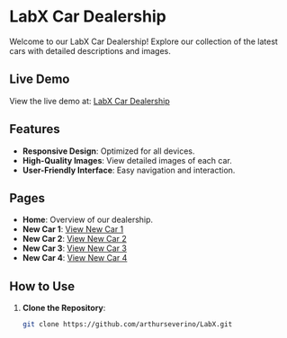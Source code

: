 # LabX Car Dealership

Welcome to our LabX Car Dealership! Explore our collection of the latest cars with detailed descriptions and images.

## Live Demo

View the live demo at: [LabX Car Dealership](https://arthurseverino.github.io/LabX/)

## Features

- **Responsive Design**: Optimized for all devices.
- **High-Quality Images**: View detailed images of each car.
- **User-Friendly Interface**: Easy navigation and interaction.

## Pages

- **Home**: Overview of our dealership.
- **New Car 1**: [View New Car 1](https://arthurseverino.github.io/LabX/n1_car.html)
- **New Car 2**: [View New Car 2](https://arthurseverino.github.io/LabX/n2_car.html)
- **New Car 3**: [View New Car 3](https://arthurseverino.github.io/LabX/n3_car.html)
- **New Car 4**: [View New Car 4](https://arthurseverino.github.io/LabX/n4_car.html)

## How to Use

1. **Clone the Repository**:
   ```sh
   git clone https://github.com/arthurseverino/LabX.git